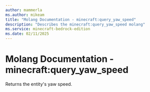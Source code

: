 ```yaml
---
author: mammerla
ms.author: mikeam
title: "Molang Documentation - minecraft:query_yaw_speed"
description: "Describes the minecraft:query_yaw_speed molang"
ms.service: minecraft-bedrock-edition
ms.date: 02/11/2025 
---
```


# Molang Documentation - minecraft:query_yaw_speed

Returns the entity's yaw speed.
